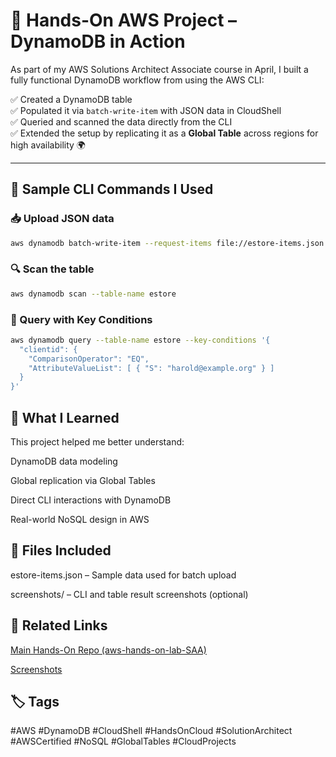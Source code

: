 # 🚀 Hands-On AWS Project – DynamoDB in Action

As part of my AWS Solutions Architect Associate course in April, I built a fully functional DynamoDB workflow from using the AWS CLI:

✅ Created a DynamoDB table  
✅ Populated it via `batch-write-item` with JSON data in CloudShell  
✅ Queried and scanned the data directly from the CLI  
✅ Extended the setup by replicating it as a **Global Table** across regions for high availability 🌍

---

## 🧪 Sample CLI Commands I Used

### 📥 Upload JSON data
```bash
aws dynamodb batch-write-item --request-items file://estore-items.json
```
### 🔍 Scan the table
```bash
aws dynamodb scan --table-name estore
```
### 🔎 Query with Key Conditions
```bash
aws dynamodb query --table-name estore --key-conditions '{
  "clientid": {
    "ComparisonOperator": "EQ",
    "AttributeValueList": [ { "S": "harold@example.org" } ]
  }
}'
```
## 📌 What I Learned
This project helped me better understand:

DynamoDB data modeling

Global replication via Global Tables

Direct CLI interactions with DynamoDB

Real-world NoSQL design in AWS

## 📁 Files Included
estore-items.json – Sample data used for batch upload

screenshots/ – CLI and table result screenshots (optional)

## 🔗 Related Links
[Main Hands-On Repo (aws-hands-on-lab-SAA)](https://github.com/MilosFaktor/aws-hands-on-lab-SAA)

[Screenshots](Screenshots/)

## 🏷️ Tags
#AWS #DynamoDB #CloudShell #HandsOnCloud #SolutionArchitect #AWSCertified #NoSQL #GlobalTables #CloudProjects
